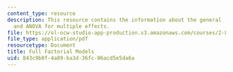 ```yaml
---
content_type: resource
description: This resource contains the information about the general  linear model
  and ANOVA for multiple effects.
file: https://ol-ocw-studio-app-production.s3.amazonaws.com/courses/2-830j-control-of-manufacturing-processes-sma-6303-spring-2008/843c9b0f4a89ba3d36fc06acd5e5da6a_lecture12.pdf
file_type: application/pdf
resourcetype: Document
title: Full Factorial Models
uid: 843c9b0f-4a89-ba3d-36fc-06acd5e5da6a
---
```

